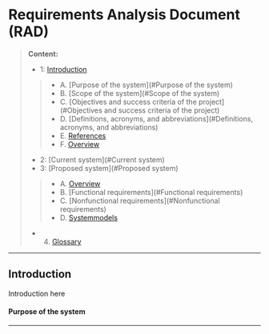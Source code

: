 Requirements Analysis Document (RAD)
==================
> **Content:**
> -  1: [Introduction](#Introduction)
>> - A. [Purpose of the system](#Purpose of the system)
>> - B. [Scope of the system](#Scope of the system)
>> - C. [Objectives and success criteria of the project](#Objectives and success criteria of the project)
>> - D. [Definitions, acronyms, and abbreviations](#Definitions, acronyms, and abbreviations)
>> - E. [References](#References)
>> - F. [Overview](#Overview)
> - 2: [Current system](#Current system)
> - 3: [Proposed system](#Proposed system)
>> - A. [Overview](#Overview)
>> - B. [Functional requirements](#Functional requirements)
>> - C. [Nonfunctional requirements](#Nonfunctional requirements)
>> - D. [Systemmodels](#Systemmodels)
> - 4. [Glossary](#Glossary)


----------


Introduction
-------------------
Introduction here

#### Purpose of the system
____________

